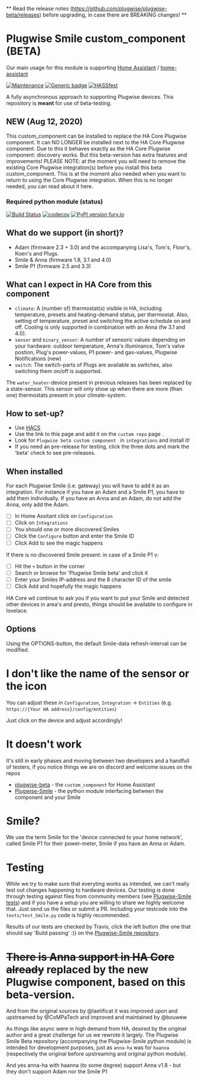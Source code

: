 
** Read the release notes (https://github.com/plugwise/plugwise-beta/releases) before upgrading, in case there are BREAKING changes! **

# Plugwise Smile custom_component (BETA)

Our main usage for this module is supporting [Home Assistant](https://www.home-assistant.io) / [home-assistant](http://github.com/home-assistant/core/)

 [![Maintenance](https://img.shields.io/badge/Maintained%3F-yes-green.svg)](https://github.com/plugwise)
 [![Generic badge](https://img.shields.io/github/v/release/plugwise/plugwise-beta)](https://github.com/plugwise/plugwise-beta)
 [![HASSfest](https://img.shields.io/badge/HASSfest%3F-view-blue.svg)](https://github.com/plugwise/plugwise-beta/actions)

A fully asynchronous approach to supporting Plugwise devices. This repository is **meant** for use of beta-testing. 

## NEW (Aug 12, 2020) ##

This custom_component can be installed to replace the HA Core Plugwise component. It can NO LONGER be installed next to the HA Core Plugwise component.
Due to this it behaves exactly as the HA Core Plugwise component: discovery works. But this beta-version has extra features and improvements!
PLEASE NOTE: at the moment you will need to remove the existing Core Plugwise integration(s) before you install this beta custom_component. This is at the moment also needed when you want to return to using the Core Plugwise integration. When this is no longer needed, you can read about it here.

### Required python module (status)

 [![Build Status](https://travis-ci.org/plugwise/Plugwise-Smile.svg?branch=master)](https://travis-ci.org/plugwise/Plugwise-Smile)
 [![codecov](https://codecov.io/gh/plugwise/Plugwise-Smile/branch/master/graph/badge.svg)](https://codecov.io/gh/plugwise/Plugwise-Smile)
 [![PyPI version fury.io](https://badge.fury.io/py/Plugwise-Smile.svg)](https://pypi.python.org/pypi/Plugwise-Smile/)

## What do we support (in short)?

  - Adam (firmware 2.3 + 3.0) and the accompanying Lisa's, Tom's, Floor's, Koen's and Plugs.
  - Smile & Anna (firmware 1.8, 3.1 and 4.0)
  - Smile P1 (firmware 2.5 and 3.3)

## What can I expect in HA Core from this component

  - `climate`: A (number of) thermostat(s) visible in HA, including temperature, presets and heating-demand status, per thermostat. Also, setting of temperature, preset and switching the active schedule on and off. Cooling is only supported in combination with an Anna (fw 3.1 and 4.0).
  - `sensor` and `binary_sensor`: A number of sensoric values depending on your hardware: outdoor temperature, Anna's illuminance, Tom's valve postion, Plug's power-values, P1 power- and gas-values, Plugwise Notifications (new)
  - `switch`: The switch-parts of Plugs are available as switches, also switching them on/off is supported.

The `water_heater`-device present in previous releases has been replaced by a state-sensor. This sensor will only show up when there are more (than one) thermostats present in your climate-system.

## How to set-up?

 - Use [HACS](https://hacs.xyz) 
 - Use the link to this page and add it on the `custom repo` page .
 - Look for `Plugwise beta custom component ` in `integrations` and install it!
 - If you need an pre-release for testing, click the three dots and mark the 'beta' check to see pre-releases.

## When installed

For each Plugwise Smile (i.e. gateway) you will have to add it as an integration. For instance if you have an Adam and a Smile P1, you have to add them individually. If you have an Anna and an Adam, do not add the Anna, only add the Adam.
 - [ ] In Home Assitant click on `Configuration`
 - [ ] Click on `Integrations`
 - [ ] You should one or more discovered Smiles
 - [ ] Click the `Configure` button and enter the Smile ID
 - [ ] Click Add to see the magic happens
 
 If there is no discovered Smile present: in case of a Smile P1 v:
 - [ ] Hit the `+` button in the corner
 - [ ] Search or browse for 'Plugwise Smile beta' and click it
 - [ ] Enter your Smiles IP-address and the 8 character ID of the smile
 - [ ] Click Add and hopefully the magic happens

HA Core wil continue to ask you if you want to put your Smile and detected other devices in area's and presto, things should be available to configure in lovelace.

## Options ##

Using the OPTIONS-button, the default Smile-data refresh-interval can be modified.

# I don't like the name of the sensor or the icon

You can adjust these in `Configuration`, `Integration` -> `Entities` (e.g. `https://{Your HA address}/config/entities`)

Just click on the device and adjust accordingly!

# It doesn't work

It's still in early phases and moving between two developers and a handfull of testers, if you notice things we are on discord and welcome issues on the repos

  - [plugwise-beta](https://github.com/plugwise/plugwise-beta) - the `custom_component` for Home Assistant
  - [Plugwise-Smile](https://github.com/plugwise/Plugwise-Smile) - the python module interfacing between the component and your Smile

# Smile?

We use the term Smile for the 'device connected to your home network', called Smile P1 for their power-meter, Smile if you have an Anna or Adam.

# Testing

While we try to make sure that everyting works as intended, we can't really test out changes happening to hardware devices. Our testing is done through testing against files from community members (see [Plugwise-Smile tests](https://github.com/plugwise/Plugwise-Smile/tree/master/tests)) and if you have a setup you are willing to share we highly welcome that. Just send us the files or submit a PR. Including your testcode into the `tests/test_Smile.py` code is highly recommended.

Results of our tests are checked by Travis, click the left button (the one that should say 'Build passing' :)) on the [Plugwise-Smile repository](https://github.com/plugwise/Plugwise-Smile/).

# ~~There is Anna support in HA Core already~~ replaced by the new Plugwise component, based on this beta-version.

And from the original sources by @laetificat it was improved upon and upstreamed by @CoMPaTech and improved and maintained by @bouwew

As things like async were in high demand from HA, desired by the original author and a great challenge for us we rewrote it largely. The Plugwise Smile Beta repository (accompanying the Plugwise-Smile python module) is intended for development purposes, just as `anna-ha` was for `haanna` (respectively the original before upstreaming and original python module).

And yes anna-ha with haanna (to some degree) support Anna v1.8 - but they don't support Adam nor the Smile P1
